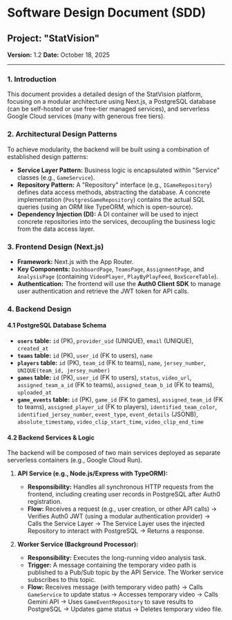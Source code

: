 # Software Design Document (SDD)
## Project: "StatVision"

**Version:** 1.2
**Date:** October 18, 2025

---

### 1. Introduction
This document provides a detailed design of the StatVision platform, focusing on a modular architecture using Next.js, a PostgreSQL database (can be self-hosted or use free-tier managed services), and serverless Google Cloud services (many with generous free tiers).

### 2. Architectural Design Patterns
To achieve modularity, the backend will be built using a combination of established design patterns:

*   **Service Layer Pattern:** Business logic is encapsulated within "Service" classes (e.g., `GameService`).
*   **Repository Pattern:** A "Repository" interface (e.g., `IGameRepository`) defines data access methods, abstracting the database. A concrete implementation (`PostgresGameRepository`) contains the actual SQL queries (using an ORM like TypeORM, which is open-source).
*   **Dependency Injection (DI):** A DI container will be used to inject concrete repositories into the services, decoupling the business logic from the data access layer.

### 3. Frontend Design (Next.js)
*   **Framework:** Next.js with the App Router.
*   **Key Components:** `DashboardPage`, `TeamsPage`, `AssignmentPage`, and `AnalysisPage` (containing `VideoPlayer`, `PlayByPlayFeed`, `BoxScoreTable`).
*   **Authentication:** The frontend will use the **Auth0 Client SDK** to manage user authentication and retrieve the JWT token for API calls.

### 4. Backend Design

#### 4.1 PostgreSQL Database Schema
*   **`users` table:** `id` (PK), `provider_uid` (UNIQUE), `email` (UNIQUE), `created_at`
*   **`teams` table:** `id` (PK), `user_id` (FK to users), `name`
*   **`players` table:** `id` (PK), `team_id` (FK to teams), `name`, `jersey_number`, `UNIQUE(team_id, jersey_number)`
*   **`games` table:** `id` (PK), `user_id` (FK to users), `status`, `video_url`, `assigned_team_a_id` (FK to teams), `assigned_team_b_id` (FK to teams), `uploaded_at`
*   **`game_events` table:** `id` (PK), `game_id` (FK to games), `assigned_team_id` (FK to teams), `assigned_player_id` (FK to players), `identified_team_color`, `identified_jersey_number`, `event_type`, `event_details` (JSONB), `absolute_timestamp`, `video_clip_start_time`, `video_clip_end_time`

#### 4.2 Backend Services & Logic
The backend will be composed of two main services deployed as separate serverless containers (e.g., Google Cloud Run).

1.  **API Service (e.g., Node.js/Express with TypeORM):**
    *   **Responsibility:** Handles all synchronous HTTP requests from the frontend, including creating user records in PostgreSQL after Auth0 registration.
    *   **Flow:** Receives a request (e.g., user creation, or other API calls) -> Verifies Auth0 JWT (using a modular authentication provider) -> Calls the Service Layer -> The Service Layer uses the injected Repository to interact with PostgreSQL -> Returns a response.

2.  **Worker Service (Background Processor):**
    *   **Responsibility:** Executes the long-running video analysis task.
    *   **Trigger:** A message containing the temporary video path is published to a Pub/Sub topic by the API Service. The Worker service subscribes to this topic.
    *   **Flow:** Receives message (with temporary video path) -> Calls `GameService` to update status -> Accesses temporary video -> Calls Gemini API -> Uses `GameEventRepository` to save results to PostgreSQL -> Updates game status -> Deletes temporary video file.